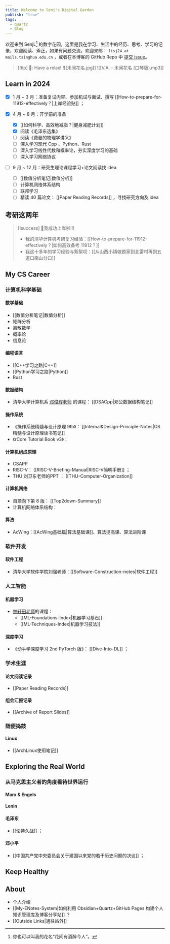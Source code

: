 ```yaml
---
title: Welcome to Senj's Digital Garden
publish: "true"
tags:
  - quartz
  - Blog
---
```

欢迎来到 SenjL[^1] 的数字花园，这里是我在学习、生活中的经历、思考、学习的记录，欢迎阅读、斧正，如果有问题交流，欢迎来邮： `lisj24 at mails.tsinghua.edu.cn` ，或者在本博客的 GitHub Repo 中 [提交 issue](https://github.com/chestNutLsj/senjl-quartz-space/issues)。

>[!tip] 🎵: Have a relax!
> ![[未闻花名.jpg]]
>![[V.A. - 未闻花名 (口琴版).mp3]]

## Learn in 2024

- [x] 1 月 ~ 3 月：准备复试内容、参加机试与面试、撰写 [[How-to-prepare-for-11912-effectively？|上岸经验贴]] ；

- [x] 4 月 ~ 8 月：开学前的准备
	- [x] [[如何科学、高效地减脂？|健身减肥计划]]
	- [x] 阅读《毛泽东选集》
	- [ ] 阅读《费曼的物理学讲义》
	- [ ] 深入学习现代 Cpp 、Python、Rust
	- [ ] 深入学习线性代数和概率论，夯实深度学习的基础
	- [ ] 深入学习网络协议

- [ ] 9 月 ~ 12 月：研究生理论课程学习+论文阅读找 idea
	- [ ] [[数值分析笔记|数值分析]]
	- [ ] 计算机网络体系结构
	- [ ] 联邦学习
	- [ ] 精读 40 篇论文： [[Paper Reading Records]] ，寻找研究方向及 idea

## 考研这两年

>[!success] 🎉我成功上岸啦!!!
>- 我的清华计算机考研复习经验：[[How-to-prepare-for-11912-effectively？|如何高效备考 11912？]]
>- 我这十多年的学习经验与絮絮叨：[[从山西小镇做题家到北雷村再到五道口南山分口]]

## My CS Career

### 计算机科学基础

#### 数学基础

- [[数值分析笔记|数值分析]]
- 矩阵分析
- 离散数学
- 概率论
- 信息论

#### 编程语言

- [[C++学习之路|C++]]
- [[Python学习之路|Python]]
- Rust

#### 数据结构

- 清华大学计算机系 [邓俊辉老师](https://dsa.cs.tsinghua.edu.cn/~deng/ds/dsacpp/) 的课程： [[DSACpp|邓公数据结构笔记]] 

#### 操作系统

- 《操作系统精髓与设计原理 9th》： [[Internal&Design-Principle-Notes|OS精髓与设计原理读书笔记]] 
- 《rCore Tutorial Book v3》： 

#### 计算机组成原理

- CSAPP
- RISC-V： [[RISC-V-Briefing-Manual|RISC-V简明手册]] ；
- THU 刘卫东老师的PPT ： [[THU-Computer-Organization]] 

#### 计算机网络

- 自顶向下第 8 版： [[Top2down-Summary]] 
- 计算机网络体系结构：

#### 算法

- AcWing：[[AcWing基础篇|算法基础课]]、算法提高课、算法进阶课

### 软件开发

#### 软件工程

- 清华大学软件学院刘强老师：[[Software-Construction-notes|软件工程]] 

### 人工智能

#### 机器学习

- [林轩田老师](https://www.csie.ntu.edu.tw/~htlin/mooc/)的课程：
	- [[ML-Foundations-Index|机器学习基石]] 
	- [[ML-Techniques-Index|机器学习技法]] 

#### 深度学习

- 《动手学深度学习 2nd PyTorch 版》： [[Dive-Into-DL]] ；

### 学术生涯

#### 论文阅读记录

- [[Paper Reading Records]]

#### 组会汇报记录

- [[Archive of Report Slides]]

### 随便捣鼓

#### Linux

- [[ArchLinux使用笔记]] 

## Exploring the Real World

### 从马克思主义者的角度看待世界运行

#### Marx & Engels

#### Lenin

#### 毛泽东

- [[论持久战]] ；

#### 邓小平

- [[中国共产党中央委员会关于建国以来党的若干历史问题的决议]] ；

## Keep Healthy

## About

- 个人介绍
- [[My-ENotes-System|如何利用 Obsidian+Quartz+GitHub Pages 构建个人知识管理库及博客分享站]] ？
- [[Outside Links|通往站外]]

[^1]: 你也可以叫我的花名“花间有酒醉今人”。